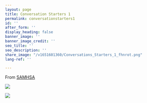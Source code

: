 ```yaml
---
layout: page
title: Conversation Starters 1
permalink: conversationstarters1
id: ''
after_form: ''
display_heading: false
banner_image: ''
banner_image_credit: ''
seo_title: ''
seo_description: ''
share_image: "/v1651601360/Conversations_Starters_1_fhnrot.png"
lang-ref: ''

---
```

From [SAMHSA](https://www.samhsa.gov/sites/default/files/tay-conversation-starters.pdf)

![](https://res.cloudinary.com/combataddictionchq/v1651602124/Conversations_Starters_2_lmd8an.png)

![](https://res.cloudinary.com/combataddictionchq/v1651601360/Conversations_Starters_1_fhnrot.png)